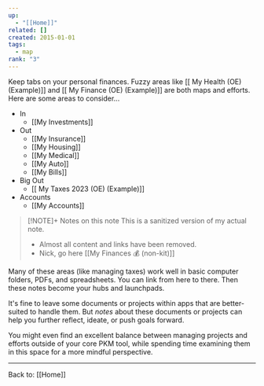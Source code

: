 ```yaml
---
up:
  - "[[Home]]"
related: []
created: 2015-01-01
tags:
  - map
rank: "3"
---
```

Keep tabs on your personal finances. 
Fuzzy areas like [[ My Health (OE) (Example)]] and [[ My Finance (OE) (Example)]] are both maps and efforts.
Here are some areas to consider...

- In
	- [[My Investments]]
- Out
	- [[My Insurance]]
	- [[My Housing]]
	- [[My Medical]]
	- [[My Auto]]
	- [[My Bills]]
- Big Out
	- [[ My Taxes 2023 (OE) (Example)]]
- Accounts
	- [[My Accounts]]

> [!NOTE]+ Notes on this note
> This is a sanitized version of my actual note. 
> - Almost all content and links have been removed.
> - Nick, go here [[My Finances 💰 (non-kit)]]

Many of these areas (like managing taxes) work well in basic computer folders, PDFs, and spreadsheets. You can link from here to there. Then these notes become your hubs and launchpads. 

It's fine to leave some documents or projects within apps that are better-suited to handle them. But *notes* about these documents or projects can help you further reflect, ideate, or push goals forward. 

You might even find an excellent balance between managing projects and efforts outside of your core PKM tool, while spending time examining them in this space for a more mindful perspective.

---

Back to: [[Home]]